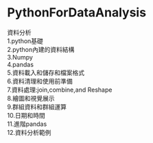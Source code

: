 # PythonForDataAnalysis
資料分析  
1.python基礎  
2.python內建的資料結構    
3.Numpy  
4.pandas  
5.資料載入和儲存和檔案格式  
6.資料清理和使用前準備    
7.資料處理:join,combine,and Reshape  
8.繪圖和視覺展示  
9.群組資料和群組運算  
10.日期和時間  
11.進階pandas  
12.資料分析範例
